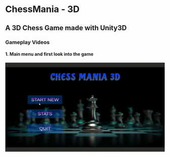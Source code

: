 # ChessMania - 3D
## A 3D Chess Game made with Unity3D

### Gameplay Videos

#### 1. Main menu and first look into the game
<img src = "res/videos/piece_selection.gif">